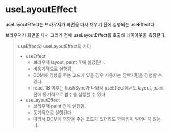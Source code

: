 # useLayoutEffect

useLayoutEffect는 브라우저가 화면을 다시 채우기 전에 실행되는 useEffect다.

브라우저가 화면을 다시 그리기 전에 useLayoutEffect를 호출해 레이아웃을 측정한다.

> useEffect와 useLayoutEffect의 차이
>
> - useEffect
>   - 브라우저 layout, paint 후에 실행된다.
>   - 비동기적으로 실행됨.
>   - DOM에 영향을 주는 코드가 있을 경우 사용자는 깜빡거림을 경험할 수 있다.
>   - react 18 이후는 flushSync가 나와서 useEffect에서도 layout, paint전에 동기적으로 함수를 실행할 수 있다.
> - useLayoutEffect
>   - 브라우저 paint 전에 실행됨.
>   - 동기적으로 실행된다.
>   - 따라서 DOM에 영향을 주는 코드가 있더라도 깜빡임이 일어나지 않는다.